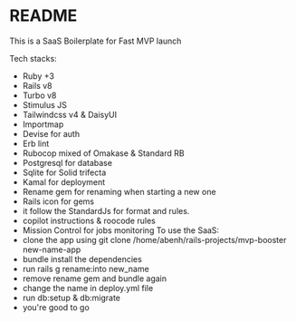 # README

This is a SaaS Boilerplate for Fast MVP launch

Tech stacks:
- Ruby +3
- Rails v8
- Turbo v8
- Stimulus JS
- Tailwindcss v4 & DaisyUI
- Importmap
- Devise for auth
- Erb lint
- Rubocop mixed of Omakase & Standard RB
- Postgresql for database
- Sqlite for Solid trifecta
- Kamal for deployment
- Rename gem for renaming when starting a new one
- Rails icon for gems
- it follow the StandardJs for format and rules.
- copilot instructions & roocode rules
- Mission Control for jobs monitoring
To use the SaaS:
- clone the app using git clone /home/abenh/rails-projects/mvp-booster new-name-app
- bundle install the dependencies
- run rails g rename:into new_name
- remove rename gem and bundle again
- change the name in deploy.yml file
- run db:setup & db:migrate
- you're good to go